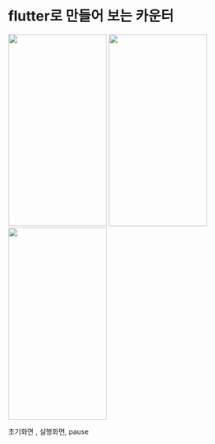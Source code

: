 <h1>flutter로 만들어 보는 카운터</h1>
<div>
<img src="https://user-images.githubusercontent.com/92132704/222870175-211d4ac6-58f2-4f34-bb97-b89b79b90322.png" height="390" width="200"/>
<img src="https://user-images.githubusercontent.com/92132704/222870177-dcdeae00-ad40-4138-82c5-b4fd60a32832.png" height="390" width="200"/>
<img src="https://user-images.githubusercontent.com/92132704/222870179-dfe1e836-7c6e-499e-b9f2-cbec3e90d8a8.png" height="390" width="200"/>
</div>
<p> 초기화면 , 실행화면, pause</p>
